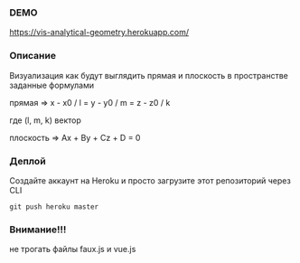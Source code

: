 ### DEMO
https://vis-analytical-geometry.herokuapp.com/
### Описание

Визуализация как будут выглядить прямая и плоскость в пространстве заданные формулами


прямая =>   x - x0 / l = y - y0 / m = z - z0 / k


где (l, m, k) вектор


плоскость =>   Ax + By + Cz + D = 0

### Деплой

Создайте аккаунт на Heroku и просто загрузите этот репозиторий через CLI
```
git push heroku master
```

### Внимание!!!
не трогать файлы faux.js и vue.js
